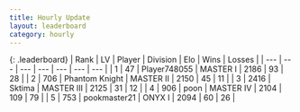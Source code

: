 ```yaml
---
title: Hourly Update
layout: leaderboard
category: hourly
---
```


{: .leaderboard}
| Rank | LV | Player | Division | Elo | Wins | Losses |
| --- | --- | --- | --- | --- | --- | --- |
| <span data-change="0">1</span> | 47 | <span title="ID: 748055">Player748055</span> | MASTER I | <span data-change="0">2186</span> | <span data-change="0">93</span> | <span data-change="0">28</span> |
| <span data-change="0">2</span> | 706 | <span title="ID: 742939">Phantom Knight</span> | MASTER II | <span data-change="0">2150</span> | <span data-change="0">45</span> | <span data-change="0">11</span> |
| <span data-change="1">3</span> | 2416 | <span title="ID: 353063">Sktima</span> | MASTER III | <span data-change="25">2125</span> | <span data-change="3">31</span> | <span data-change="0">12</span> |
| <span data-change="-1">4</span> | 906 | <span title="ID: 540690">poon</span> | MASTER IV | <span data-change="0">2104</span> | <span data-change="0">109</span> | <span data-change="0">79</span> |
| <span data-change="0">5</span> | 753 | <span title="ID: 652474">pookmaster21</span> | ONYX I | <span data-change="0">2094</span> | <span data-change="0">60</span> | <span data-change="0">26</span> |